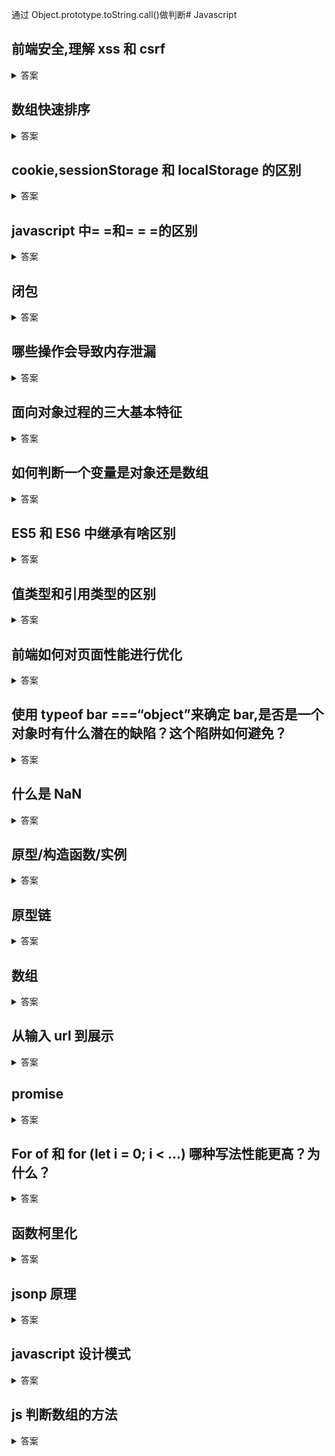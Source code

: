 通过 Object.prototype.toString.call()做判断# Javascript

## 前端安全,理解 xss 和 csrf

<details>

<summary>答案</summary>

XSS：跨站脚本攻击

它允许用户将恶意代码植入到提供给其他用户使用的页面中,可以简单的理解为一种 javascript 代码注入.

XSS 的防御措施：

- 1.过滤转义输入输出
- 2.避免使用 eval、new Function 等执行字符串的方法,除非确定字符串和用户输入无关
- 3.使用 cookie 的 httpOnly 属性,加上了这个属性的 cookie 字段,js 是无法进行读写的
- 4.使用 innerHTML、document.write 的时候,如果数据是用户输入的,那么需要对象关键字符进行过滤与转义

CSRF：跨站请求伪造

其实就是网站中的一些提交行为,被黑客利用,在你访问黑客的网站的时候进行操作,会被操作到其他网站上;

CSRF 防御措施：

- 1.检测 http referer 是否是同域名
- 2.避免登录的 session 长时间存储在客户端中
- 3.关键请求使用验证码或者 token 机制

其他的一些攻击方法还有 HTTP 劫持、界面操作劫持

</details>

## 数组快速排序

<details>

<summary>答案</summary>

<pre><code>

function quickSort(arr) {

  //如果数组<=1,则直接返回

  if (arr.length <= 1) {

    return arr;

  }

  var pivotIndex = Math.floor(arr.length / 2);

  //找基准,并把基准从原数组删除

  var pivot = arr.splice(pivotIndex, 1)[0];

  //定义左右数组

  var left = [];

  var right = [];


//比基准小的放在 left,比基准大的放在 right

for (var i = 0; i < arr.length; i++) {

if (arr[i] <= pivot) {

left.push(arr[i]);

} else {

right.push(arr[i]);

}

}

//递归

return quickSort(left).concat([pivot], quickSort(right));

}


</pre></code></details>

## cookie,sessionStorage 和 localStorage 的区别

<details>

<summary>答案</summary>

- cookie 在浏览器和服务器间来回传递. sessionStorage 和 localStorage 不会
- sessionStorage 和 localStorage 的存储空间更大；
- sessionStorage 和 localStorage 有更多丰富易用的接口；
- sessionStorage 和 localStorage 各自独立的存储空间；
- sessionStorage：仅在当前浏览器窗口关闭前有效,自然也就不可能持久保持；
- localStorage：始终有效,窗口或浏览器关闭也一直保存,因此用作持久数据

</details>

## javascript 中= =和= = =的区别

<details>

<summary>答案</summary>

一言以蔽之：==先转换类型再比较,===先判断类型,如果不是同一类型直接为 false.

===表示恒等于,比较的两边要绝对的相同

<pre>

<code>

alert(0 == ""); // true


alert(0 == false); // true


alert("" == false); // true


alert(0 === ""); // false


alert(0 === false); // false


alert("" === false); // false

</code>

</pre>

先说 ===,这个比较简单,具体比较规则如下：

1、如果类型不同,就[不相等]

2、如果两个都是数值,并且是同一个值,那么[相等]；(！例外)的是,如果其中至少一个是 NaN,那么[不相等].（判断一个值是否是 NaN,只能用 isNaN()来判断）

3、如果两个都是字符串,每个位置的字符都一样,那么[相等]；否则[不相等].

4、如果两个值都是 true,或者都是 false,那么[相等].

5、如果两个值都引用同一个对象或函数,那么[相等]；否则[不相等].

6、如果两个值都是 null,或者都是 undefined,那么[相等].

再说 ==,具体比较规则如下：

1、如果两个值类型相同,进行 === 比较,比较规则同上

2、如果两个值类型不同,他们可能相等.根据下面规则进行类型转换再比较：

a、如果一个是 null、一个是 undefined,那么[相等].

b、如果一个是字符串,一个是数值,把字符串转换成数值再进行比较.

c、如果任一值是 true,把它转换成 1 再比较；如果任一值是 false,把它转换成 0 再比较.

d、如果一个是对象,另一个是数值或字符串,把对象转换成基础类型的值再比较.对象转换成基础类型,利用它的 toString 或者 valueOf 方法.js 核心内置类,会尝试 valueOf 先于 toString；例外的是 Date,Date 利用的是 toString 转换.非 js 核心的对象,令说（比较麻烦,我也不大懂）

e、任何其他组合（array 数组等）,都[不相等].

</details>

## 闭包

<details>

<summary>答案</summary>

闭包是指在 JavaScript 中,内部函数总是可以访问其所在的外部函数中声明的参数和变量,即使在其外部函数被返回了之后.然后闭包可以把一个局部变量传递到外部供其他函数或是变量使用,也可以把一个变量长时间的保留在系统的内存中

换句话来说函数 A 内部有一个函数 B,函数 B 可以访问到函数 A 中的变量,那么函数 B 就是闭包..

简单的说就是提升作用域

闭包的缺点：

1. 更多的内存消耗
2. 性能问题（跨作用域访问）
3. 滥用闭包函数会造成内存泄露,因为闭包中引用到的包裹函数中定义的变量都永远不会被释放,所以我们应该在必要的时候,及时释放这个闭包函数

闭包优点:

1. JavaScript 允许你使用在当前函数以外定义的变量
2. 即使外部函数已经返回,当前函数仍然可以引用在外部函数所定义的变量
3. 闭包可以更新外部变量的值
4. 用闭包模拟私有方法

   </details>

## 哪些操作会导致内存泄漏

<details>

<summary>答案</summary>

1. setTimeout 的第一个参数使用字符串而非函数的话,会引发内存泄漏.
2. 闭包
3. 控制台日志
4. 循环（在两个对象彼此引用且彼此保留时,就会产生一个循环）

- 意外的全局变量: 无法被回收
- 定时器: 未被正确关闭,导致所引用的外部变量无法被释放
- 事件监听: 没有正确销毁 (低版本浏览器可能出现)
- 闭包: 会导致父级中的变量无法被释放
- dom 引用: dom 元素被删除时,内存中的引用未被正确清空

可用 chrome 中的 timeline 进行内存标记,可视化查看内存的变化情况,找出异常点.

</details>

## 面向对象过程的三大基本特征

<details>

<summary>答案</summary>

继承,多态,封装

</details>

## 如何判断一个变量是对象还是数组

<details>

<summary>答案</summary>

<pre><code>

prototype.toString.call(),

  这个方法兼容性最好,

  千万不要使用typeof,

  都会返回object;

</code></pre>

</details>

## ES5 和 ES6 中继承有啥区别

<details>

<summary>答案</summary>

ES5 的继承时通过 prototype 或构造函数机制来实现.ES5 的继承实质上是先创建子类的实例对象,然后再将父类的方法添加到 this 上（Parent.apply(this)）.

ES6 的继承机制完全不同,实质上是先创建父类的实例对象 this（所以必须先调用父类的 super()方法）,然后再用子类的构造函数修改 this.

具体的：ES6 通过 class 关键字定义类,里面有构造方法,类之间通过 extends 关键字实现继承.子类必须在 constructor 方法中调用 super 方法,否则新建实例报错.因为子类没有自己的 this 对象,而是继承了父类的 this 对象,然后对其进行加工.如果不调用 super 方法,子类得不到 this 对象

</details>

## 值类型和引用类型的区别

<details>

<summary>答案</summary>

（1）值类型：

1.占用空间固定,保存在栈中（当一个方法执行时,每个方法都会建立自己的内存栈,在这个方法内定义的变量将会逐个放入这块栈内存里,随着方法的执行结束,这个方法的内存栈也将自然销毁了.因此,所有在方法中定义的变量都是放在栈内存中的；栈中存储的是基础变量以及一些对象的引用变量,基础变量的值是存储在栈中,而引用变量存储在栈中的是指向堆中的数组或者对象的地址,这就是为何修改引用类型总会影响到其他指向这个地址的引用变量）

2.保存与复制的是值本身

3.保存与复制的是值本身

4.使用 typeof 检测数据的类型

5.基本类型数据是值类型

（2）引用类型：

1.占用空间不固定,保存在堆中（当我们在程序中创建一个对象时,这个对象将被保存到运行时数据区中,以便反复利用（因为对象的创建成本通常较大）,这个运行时数据区就是堆内存.堆内存中的对象不会随方法的结束而销毁,即使方法结束后,这个对象还可能被另一个引用变量所引用（方法的参数传递时很常见）,则这个对象依然不会被销毁,只有当一个对象没有任何引用变量引用它时,系统的垃圾回收机制才会在核实的时候回收它.）

2.保存与复制的是指向对象的一个指针

3.使用 instanceof 检测数据类型

4.使用 new()方法构造出的对象是引用型

</details>

## 前端如何对页面性能进行优化

<details>

<summary>答案</summary>

1.减少 http 请求

2.减少 http 请求大小

3.将 CSS 或 JavaScript 放到外部文件中,避免使用 `<style>`或者`<script>`标签直接引入（根据实际文件大小和业务场景来选择)

4.避免页面空的 href 和 src

5.为 HTML 指定 Cache-Control 或 Expires

6.合理设置 Etag 和 Last-Modified

7.减少页面重定向

8.使用静态资源分域存放来增加下载并行数

9.使用静态资源 CDN 来存储文件

10.使用 CDN Combo 下载传输内容

11.使用可缓存的 AJAX

12.使用 GET 来完成 AJAX 请求

13.减少 Cookie 的大小并进行 Cookie 隔离

14.缩小 favicon.ico 并缓存

15.推荐使用异步 JavaScript 资源

16.消除阻塞渲染的 CSS 及 JavaScript

17.避免使用 CSSimport 引用加载 CSS

</details>

## 使用 typeof bar ===“object”来确定 bar,是否是一个对象时有什么潜在的缺陷？这个陷阱如何避免？

<details>

<summary>答案</summary>

<pre><code>

如果bar的值为null的话,这样的话判断依旧成立,故错误

1.bar是个函数

console.log((bar !== null) && ((typeof bar === "object") || (typeof bar === "function")));

2.bar是个数组

console.log((bar !== null) && (typeof bar === "object") && (toString.call(bar) !== "[object Array]"));


ES5

console.log(Array.isArray(bar));

</code></pre>

</details>

## 什么是 NaN

<details>

<summary>答案</summary>

<pre><code>

Number.isNaN();

</code></pre>

</details>

## 原型/构造函数/实例

<details>

<summary>答案</summary>

- 原型(prototype): 一个简单的对象,用于实现对象的 属性继承.可以简单的理解成对象的爹.在 Firefox 和 Chrome 中,每个 JavaScript 对象中都包含一个**proto** (非标准)的属性指向它爹(该对象的原型),可 obj.**proto**进行访问.
- 构造函数: 可以通过 new 来 新建一个对象 的函数.
- 实例: 通过构造函数和 new 创建出来的对象,便是实例. 实例通过**proto**指向原型,通过 constructor 指向构造函数.

<pre><code>


//实例

const dog = new Object();

</code></pre>

则此时, dog, 构造函数为 Object,我们知道,构造函数拥有一个 prototype 的属性指向原型,因此原型为:

<pre><code>

//原型

const prototype = Object.prototype;

</code></pre>

这里我们可以看出关系

<pre><code>


实例.__proto__ === 原型;


原型.constructor === 构造函数;


构造函数.prototype === 原型;


实例.constructorr === 构造函数;

</code></pre>

![image](https://user-gold-cdn.xitu.io/2019/2/14/168e9d9b940c4c6f?imageView2/0/w/1280/h/960/format/webp/ignore-error/1)

</details>

## 原型链

<details>

<summary>答案</summary>

原型链是由原型对象组成,每个对象都有 **proto** 属性,指向了创建该对象的构造函数的原型,**proto** 将对象连接起来组成了原型链.是一个用来实现继承和共享属性的有限的对象链.

- 属性查找机制: 当查找对象的属性时,如果实例对象自身不存在该属性,则沿着原型链往上一级查找,找到时则输出,不存在时,则继续沿着原型链往上一级查找,直至最顶级的原型对象 Object.prototype,如还是没找到,则输出 undefined；
- 属性修改机制: 只会修改实例对象本身的属性,如果不存在,则进行添加该属性,如果需要修改原型的属性时,则可以用: b.prototype.x = 2；但是这样会造成所有继承于该对象的实例的属性发生改变.

  </details>

## 数组

<details>

<summary>答案</summary>

- map: 遍历数组,返回回调返回值组成的新数组
- forEach: 无法 break,可以用 try/catch 中 throw new Error 来停止
- filter: 过滤
- some: 有一项返回 true,则整体为 true
- every: 有一项返回 false,则整体为 false
- join: 通过指定连接符生成字符串
- push / pop: 末尾推入和弹出,改变原数组, 返回推入/弹出项
- unshift / shift: 头部推入和弹出,改变原数组,返回操作项
- sort(fn) / reverse: 排序与反转,改变原数组
- concat: 连接数组,不影响原数组, 浅拷贝
- slice(start, end): 返回截断后的新数组,不改变原数组
- splice(start, number, value...): 返回删除元素组成的数组,value 为插入项,改变原数组
- indexOf / lastIndexOf(value, fromIndex): 查找数组项,返回对应的下标
- reduce / reduceRight(fn(prev, cur), defaultPrev): 两两执行,prev 为上次化简函数的 return 值,cur 为当前值(从第二项开始)
- 数组乱序：

<pre><code>


var arr = [1, 2, 3, 4, 5, 6, 7, 8, 9, 10];

arr.sort(function() {

  return Math.random() - 0.5;

});

</code></pre>

- 数组拆解: flat: [1,[2,3]] --> [1, 2, 3]

<pre><code>


arr.prototype.flat = function() {

  this.toString()

    .split(",")

    .map((item) => +item);

};

</code></pre>

</details>

## 从输入 url 到展示

<details>

<summary>答案</summary>

- DNS 解析
- TCP 三次握手
- 发送请求,分析 url,设置请求报文(头,主体)
- 服务器返回请求的文件 (html)
- 浏览器渲染
- HTML parser --> DOM Tree

  - 标记化算法,进行元素状态的标记
  - dom 树构建

- CSS parser --> Style Tree

  - 解析 css 代码,生成样式树

- attachment --> Render Tree

  - 结合 dom 树 与 style 树,生成渲染树

- layout: 布局
- GPU painting: 像素绘制页面

  </details>

## promise

<details>

<summary>答案</summary>

Promise 是异步编程的一种解决方案,比传统的解决方案——回调函数和事件——更合理和更强大.

Promise 对象有以下两个特点.

- （1）对象的状态不受外界影响.Promise 对象代表一个异步操作,有三种状态：pending（进行中）、fulfilled（已成功）和 rejected（已失败）.只有异步操作的结果,可以决定当前是哪一种状态,任何其他操作都无法改变这个状态.这也是 Promise 这个名字的由来,它的英语意思就是“承诺”,表示其他手段无法改变.
- （2）一旦状态改变,就不会再变,任何时候都可以得到这个结果.Promise 对象的状态改变,只有两种可能：从 pending 变为 fulfilled 和从 pending 变为 rejected.只要这两种情况发生,状态就凝固了,不会再变了,会一直保持这个结果,这时就称为 resolved（已定型）.如果改变已经发生了,你再对 Promise 对象添加回调函数,也会立即得到这个结果.这与事件（Event）完全不同,事件的特点是,如果你错过了它,再去监听,是得不到结果的.
- 简单例子

<pre><code>

function timeout(ms) {

  return new Promise((resolve, reject) => {

    setTimeout(resolve, ms, "done");

  });

}


timeout(100).then((value) => {

  console.log(value);

});

</code></pre>

</details>

## For of 和 for (let i = 0; i < ...) 哪种写法性能更高？为什么？

<details>

<summary>答案</summary>

for > for-of > for-in

`for-in`循环除了遍历数组元素以外,还会遍历自定义属性。

`for-of`循环不会循环对象的`key`，只会循环出数组的`value`，因此`for-of`不能循环遍历普通对象。

`for-of`和`for-in`的`key`是`String`类型，有转换过程，开销比较大，但是`for`循环的 i 是`Number`类型，开销较小。

不过`for-of`语法在内存占用上也有一定的优势。

</details>

## 函数柯里化

<details>

<summary>答案</summary>

柯里化是函数式编程的一个重要技巧,将使用多个参数的一个函数转换成一系列使用一个参数的函数的技术

函数式编程另一个重要的函数 compose,能够将函数进行组合,而组合的函数只接受一个参数,所以如果有接受多个函数的需求并且需要用到 compose 进行函数组合,就需要使用柯里化对准备组合的函数进行部分求值,让它始终只接受一个参数

<pre><code>

function curry(fn) {

  if (fn.length <= 1) return fn;

  const generator = (...args) => {

    if (fn.length === args.length) {

      return fn(...args);

    } else {

      return (...args) => {

        return generator(...args, ...args2);

      };

    }

  };

  return generator;

}


let add = (a, b, c, d) => a + b + c + d;

const curriedAdd = curry(add);

add(5, 6, 7, 8); //26

</code></pre>

</details>

## jsonp 原理

<details>

<summary>答案</summary>

（1）首先是利用 script 标签的 src 属性来实现跨域

（2）通过将前端方法作为参数传递到服务器端,然后由服务器端注入参数之后再返回,实现服务器端向客户端通信

（3）由于使用 script 标签的 src 属性,因此只支持 get 方法

</details>

## javascript 设计模式

<details>

<summary>答案</summary>

创建型:

1.抽象工厂模式（Abstract Factory）

2.构建者模式（Builder）

3.工厂方法模式（Factory Method）

4.原型模式（Prototype）

5.单例模式（Singleton）

结构型：

1.适配器模式（Adapter）

2.桥接模式（Bridge）

3.组合模式（Compositor）

4.装饰者模式（Decorator）

5.外观模式（Facade）

6.享元模式（Flyweight）

7.代理模式（Proxy）

行为：

1.职责链模式（Chain of Responsibility）

2.命令模式（Command）

3.解释器模式（Interpreter）

4.迭代器模式（Iterator）

5.中介者模式（Mediator）

6.备忘录模式（Memento）

7.观察者模式（Observer）

8.状态模式（State）

9.策略模式（Strategy）

10.模板方法模式（Template Method）

11.访问者模式（Visitor）

</details>

## js 判断数组的方法

<details>

<summary>答案</summary>
- 通过Object.prototype.toString.call()做判断
- `obj.__proto__` === Array.prototype;
- Array.isArrray()
- obj instanceof Array
- Array.prototype.isPrototypeOf(obj)
</details>
